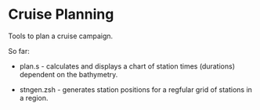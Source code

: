 # Cruise Planning

Tools to plan a cruise campaign.

So far: 

- plan.s - calculates and displays a chart of station times
(durations) dependent on the bathymetry. 

- stngen.zsh - generates station positions for a regfular grid of stations in
a region. 


